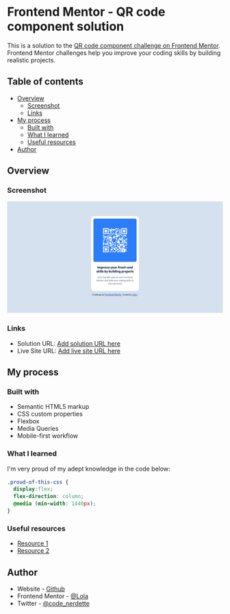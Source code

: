 # Frontend Mentor - QR code component solution

This is a solution to the [QR code component challenge on Frontend Mentor](https://www.frontendmentor.io/challenges/qr-code-component-iux_sIO_H). Frontend Mentor challenges help you improve your coding skills by building realistic projects. 

## Table of contents

- [Overview](#overview)
  - [Screenshot](#screenshot)
  - [Links](#links)
- [My process](#my-process)
  - [Built with](#built-with)
  - [What I learned](#what-i-learned)
  - [Useful resources](#useful-resources)
- [Author](#author)


## Overview

### Screenshot

![](./design/lola-design/desktop-design.png)

### Links

- Solution URL: [Add solution URL here](https://your-solution-url.com)
- Live Site URL: [Add live site URL here](https://your-live-site-url.com)

## My process

### Built with

- Semantic HTML5 markup
- CSS custom properties
- Flexbox
- Media Queries
- Mobile-first workflow

### What I learned
   I'm very proud of my adept knowledge in the code below:

```css
.proud-of-this-css {
  display:flex;
  flex-direction: column;
  @media (min-width: 1440px);
}
```

### Useful resources

- [Resource 1](https://www.w3school.com) 
- [Resource 2](https://www.chatgpt.com)

## Author

- Website - [Github](https://github.com/lola-ilori)
- Frontend Mentor - [@Lola](https://www.frontendmentor.io/profile/lola)
- Twitter - [@code_nerdette](https://www.twitter.com/Code_Nerdette)

